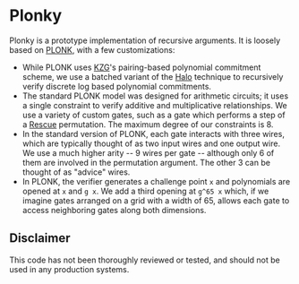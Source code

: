 # Plonky

Plonky is a prototype implementation of recursive arguments. It is loosely based on [PLONK](https://eprint.iacr.org/2019/953), with a few customizations:

* While PLONK uses [KZG](https://www.iacr.org/cryptodb/data/paper.php?pubkey=23846)'s pairing-based polynomial commitment scheme, we use a batched variant of the [Halo](https://eprint.iacr.org/2019/1021) technique to recursively verify discrete log based polynomial commitments.
* The standard PLONK model was designed for arithmetic circuits; it uses a single constraint to verify additive and multiplicative relationships. We use a variety of custom gates, such as a gate which performs a step of a [Rescue](https://eprint.iacr.org/2019/426) permutation. The maximum degree of our constraints is 8.
* In the standard version of PLONK, each gate interacts with three wires, which are typically thought of as two input wires and one output wire. We use a much higher arity -- 9 wires per gate -- although only 6 of them are involved in the permutation argument. The other 3 can be thought of as "advice" wires.
* In PLONK, the verifier generates a challenge point `x` and polynomials are opened at `x` and `g x`. We add a third opening at `g^65 x` which, if we imagine gates arranged on a grid with a width of 65, allows each gate to access neighboring gates along both dimensions.


## Disclaimer

This code has not been thoroughly reviewed or tested, and should not be used in any production systems.
